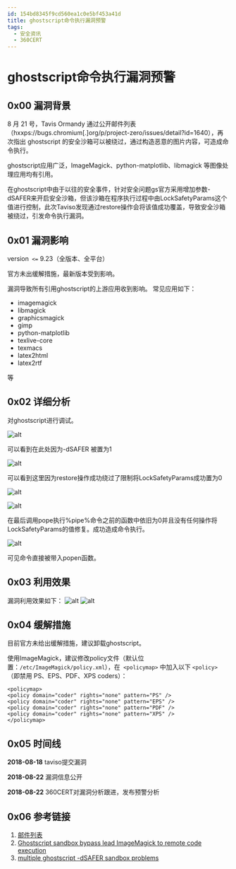 ```yaml
---
id: 154bd8345f9cd560ea1c0e5bf453a41d
title: ghostscript命令执行漏洞预警
tags: 
  - 安全资讯
  - 360CERT
---
```


# ghostscript命令执行漏洞预警

0x00 漏洞背景
---------


8 月 21 号，Tavis Ormandy 通过公开邮件列表（hxxps://bugs.chromium[.]org/p/project-zero/issues/detail?id=1640），再次指出 ghostscript 的安全沙箱可以被绕过，通过构造恶意的图片内容，可造成命令执行。


ghostscript应用广泛，ImageMagick、python-matplotlib、libmagick 等图像处理应用均有引用。


在ghostscript中由于以往的安全事件，针对安全问题gs官方采用增加参数-dSAFER来开启安全沙箱，但该沙箱在程序执行过程中由LockSafetyParams这个值进行控制，此次Taviso发现通过restore操作会将该值成功覆盖，导致安全沙箱被绕过，引发命令执行漏洞。


0x01 漏洞影响
---------


version` <=` 9.23（全版本、全平台）


官方未出缓解措施，最新版本受到影响。


漏洞导致所有引用ghostscript的上游应用收到影响。
常见应用如下：


* imagemagick
* libmagick
* graphicsmagick
* gimp
* python-matplotlib
* texlive-core
* texmacs
* latex2html
* latex2rtf


等


0x02 详细分析
---------


对ghostscript进行调试。


![alt](https://p403.ssl.qhimgs4.com/t01319f299b61876421.jpeg)


可以看到在此处因为-dSAFER 被置为1


![alt](https://p403.ssl.qhimgs4.com/t01b76196f070755bf7.png)


可以看到这里因为restore操作成功绕过了限制将LockSafetyParams成功置为0


![alt](https://p403.ssl.qhimgs4.com/t01b730e2c22c6217be.jpeg)


![alt](https://p403.ssl.qhimgs4.com/t011fcc2c3f628725e6.jpeg)


在最后调用pope执行%pipe%命令之前的函数中依旧为0并且没有任何操作将LockSafetyParams的值修复。成功造成命令执行。


![alt](https://p403.ssl.qhimgs4.com/t0112ec5889882d55fd.jpeg)


可见命令直接被带入popen函数。


0x03 利用效果
---------


漏洞利用效果如下：
![alt](https://p403.ssl.qhimgs4.com/t013f1ac13b0f39b593.png)
![alt](https://p403.ssl.qhimgs4.com/t0133b430877895ddf4.png)


0x04 缓解措施
---------


目前官方未给出缓解措施，建议卸载ghostscript。


使用ImageMagick，建议修改policy文件（默认位置：`/etc/ImageMagick/policy.xml`），在` <policymap>` 中加入以下 `<policy>`（即禁用 PS、EPS、PDF、XPS coders）：



```
<policymap>
<policy domain="coder" rights="none" pattern="PS" />
<policy domain="coder" rights="none" pattern="EPS" />
<policy domain="coder" rights="none" pattern="PDF" />
<policy domain="coder" rights="none" pattern="XPS" />
</policymap>

```
0x05 时间线
--------


**2018-08-18** taviso提交漏洞


**2018-08-22** 漏洞信息公开


**2018-08-22** 360CERT对漏洞分析跟进，发布预警分析


0x06 参考链接
---------


1. [邮件列表](https://bugs.chromium.org/p/project-zero/issues/detail?id=1640)
2. [Ghostscript sandbox bypass lead ImageMagick to remote code execution](http://seclists.org/fulldisclosure/2016/Oct/77)
3. [multiple ghostscript -dSAFER sandbox problems](http://seclists.org/oss-sec/2016/q4/29)


